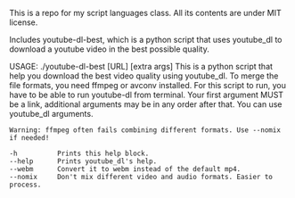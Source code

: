 This is a repo for my script languages class.
All its contents are under MIT license.

Includes youtube-dl-best, which is a python script that uses youtube_dl to download a youtube video in the best possible quality. 

  USAGE: ./youtube-dl-best [URL] [extra args]
    This is a python script that help you download the best video quality using youtube_dl.
    To merge the file formats, you need ffmpeg or avconv installed.
    For this script to run, you have to be able to run youtube-dl from terminal.
    Your first argument MUST be a link, additional arguments may be in any order after that.
    You can use youtube_dl arguments.
    
    Warning: ffmpeg often fails combining different formats. Use --nomix if needed!
    
    -h          Prints this help block.
    --help      Prints youtube_dl's help.
    --webm      Convert it to webm instead of the default mp4.
    --nomix     Don't mix different video and audio formats. Easier to process.
